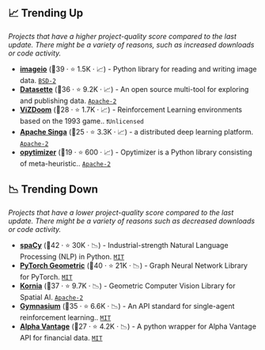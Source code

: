 ## 📈 Trending Up

_Projects that have a higher project-quality score compared to the last update. There might be a variety of reasons, such as increased downloads or code activity._

- <b><a href="https://github.com/imageio/imageio">imageio</a></b> (🥇39 ·  ⭐ 1.5K · 📈) - Python library for reading and writing image data. <code><a href="http://bit.ly/3rqEWVr">BSD-2</a></code>
- <b><a href="https://github.com/simonw/datasette">Datasette</a></b> (🥇36 ·  ⭐ 9.2K · 📈) - An open source multi-tool for exploring and publishing data. <code><a href="http://bit.ly/3nYMfla">Apache-2</a></code>
- <b><a href="https://github.com/Farama-Foundation/ViZDoom">ViZDoom</a></b> (🥈28 ·  ⭐ 1.7K · 📈) - Reinforcement Learning environments based on the 1993 game.. <code>❗Unlicensed</code>
- <b><a href="https://github.com/apache/singa">Apache Singa</a></b> (🥉25 ·  ⭐ 3.3K · 📈) - a distributed deep learning platform. <code><a href="http://bit.ly/3nYMfla">Apache-2</a></code>
- <b><a href="https://github.com/gugarosa/opytimizer">opytimizer</a></b> (🥉19 ·  ⭐ 600 · 📈) - Opytimizer is a Python library consisting of meta-heuristic.. <code><a href="http://bit.ly/3nYMfla">Apache-2</a></code>

## 📉 Trending Down

_Projects that have a lower project-quality score compared to the last update. There might be a variety of reasons such as decreased downloads or code activity._

- <b><a href="https://github.com/explosion/spaCy">spaCy</a></b> (🥇42 ·  ⭐ 30K · 📉) - Industrial-strength Natural Language Processing (NLP) in Python. <code><a href="http://bit.ly/34MBwT8">MIT</a></code>
- <b><a href="https://github.com/pyg-team/pytorch_geometric">PyTorch Geometric</a></b> (🥇40 ·  ⭐ 21K · 📉) - Graph Neural Network Library for PyTorch. <code><a href="http://bit.ly/34MBwT8">MIT</a></code> <code><img src="https://git.io/JLy1Q" style="display:inline;" width="13" height="13"></code>
- <b><a href="https://github.com/kornia/kornia">Kornia</a></b> (🥈37 ·  ⭐ 9.7K · 📉) - Geometric Computer Vision Library for Spatial AI. <code><a href="http://bit.ly/3nYMfla">Apache-2</a></code> <code><img src="https://git.io/JLy1Q" style="display:inline;" width="13" height="13"></code>
- <b><a href="https://github.com/Farama-Foundation/Gymnasium">Gymnasium</a></b> (🥈35 ·  ⭐ 6.6K · 📉) - An API standard for single-agent reinforcement learning.. <code><a href="http://bit.ly/34MBwT8">MIT</a></code>
- <b><a href="https://github.com/RomelTorres/alpha_vantage">Alpha Vantage</a></b> (🥉27 ·  ⭐ 4.2K · 📉) - A python wrapper for Alpha Vantage API for financial data. <code><a href="http://bit.ly/34MBwT8">MIT</a></code>

